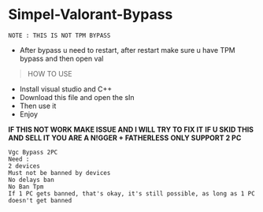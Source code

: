 # Simpel-Valorant-Bypass
```
NOTE : THIS IS NOT TPM BYPASS
```
- After bypass u need to restart, after restart make sure u have TPM bypass and then open val 
> HOW TO USE
- Install visual studio and C++
- Download this file and open the sIn
- Then use it
- Enjoy

**IF THIS NOT WORK MAKE ISSUE AND I WILL TRY TO FIX IT**
**IF U SKID THIS AND SELL IT YOU ARE A N!GGER + FATHERLESS**
**ONLY SUPPORT 2 PC**

```
Vgc Bypass 2PC
Need :
2 devices
Must not be banned by devices
No delays ban
No Ban Tpm
If 1 PC gets banned, that's okay, it's still possible, as long as 1 PC doesn't get banned
```
